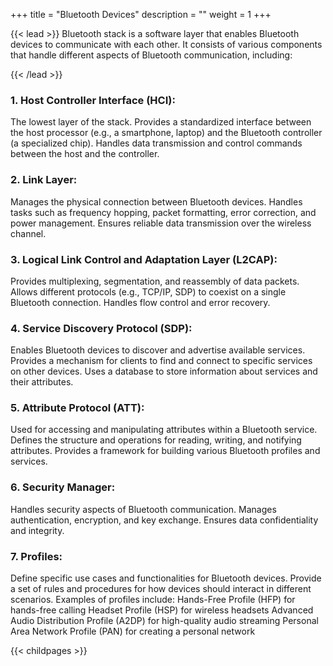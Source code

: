 +++
title = "Bluetooth Devices"
description = ""
weight = 1
+++

{{< lead >}}
Bluetooth stack is a software layer that enables Bluetooth devices to communicate with each other. It consists of various components that handle different aspects of Bluetooth communication, including:

{{< /lead >}}



### 1. Host Controller Interface (HCI):

The lowest layer of the stack.
Provides a standardized interface between the host processor (e.g., a smartphone, laptop) and the Bluetooth controller (a specialized chip).
Handles data transmission and control commands between the host and the controller.

### 2. Link Layer:

Manages the physical connection between Bluetooth devices.
Handles tasks such as frequency hopping, packet formatting, error correction, and power management.
Ensures reliable data transmission over the wireless channel.

### 3. Logical Link Control and Adaptation Layer (L2CAP):

Provides multiplexing, segmentation, and reassembly of data packets.
Allows different protocols (e.g., TCP/IP, SDP) to coexist on a single Bluetooth connection.
Handles flow control and error recovery.

### 4. Service Discovery Protocol (SDP):

Enables Bluetooth devices to discover and advertise available services.
Provides a mechanism for clients to find and connect to specific services on other devices.
Uses a database to store information about services and their attributes.

### 5. Attribute Protocol (ATT):

Used for accessing and manipulating attributes within a Bluetooth service.
Defines the structure and operations for reading, writing, and notifying attributes.
Provides a framework for building various Bluetooth profiles and services.

### 6. Security Manager:

Handles security aspects of Bluetooth communication.
Manages authentication, encryption, and key exchange.
Ensures data confidentiality and integrity.

### 7. Profiles:

Define specific use cases and functionalities for Bluetooth devices.
Provide a set of rules and procedures for how devices should interact in different scenarios.
Examples of profiles include:
Hands-Free Profile (HFP) for hands-free calling
Headset Profile (HSP) for wireless headsets
Advanced Audio Distribution Profile (A2DP) for high-quality audio streaming
Personal Area Network Profile (PAN) for creating a personal network

{{< childpages >}}